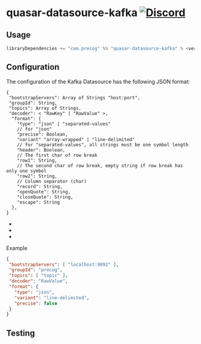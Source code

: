 # quasar-datasource-kafka [![Discord](https://img.shields.io/discord/373302030460125185.svg?logo=discord)](https://discord.gg/pSSqJrr)

## Usage

```sbt
libraryDependencies += "com.precog" %% "quasar-datasource-kafka" % <version>
```

## Configuration

The configuration of the Kafka Datasource has the following JSON format:

```
{
 "bootstrapServers": Array of Strings "host:port",
 "groupId": String,
 "topics": Array of Strings,
 "decoder": < "RawKey" | "RawValue" >,
  "format": {
    "type": "json" | "separated-values"
    // for "json"
    "precise": Boolean,
    "variant" "array-wrapped" | "line-delimited"
    // for "separated-values", all strings must be one symbol length
    "header": Boolean,
    // The first char of row break
    "row1": String,
    // The second char of row break, empty string if row break has only one symbol
    "row2": String,
    // Column separator (char)
    "record": String,
    "openQuote": String,
    "closeQuote": String,
    "escape": String
  },
}

```

*
*
*

Example

```json
{
 "bootstrapServers": [ "localhost:9092" ],
 "groupId": "precog",
 "topics": [ "topic" ],
 "decoder": "RawValue",
 "format": {
   "type": "json",
   "variant": "line-delimited",
   "precise": false
 }
}
```

## Testing

